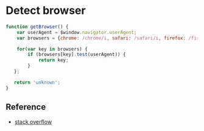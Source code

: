 # Detect browser

```javascript
function getBrowser() {
    var userAgent = $window.navigator.userAgent;
    var browsers = {chrome: /chrome/i, safari: /safari/i, firefox: /firefox/i, ie: /internet explorer/i};

    for(var key in browsers) {
        if (browsers[key].test(userAgent)) {
            return key;
        }
   };

   return 'unknown';
}
```

## Reference

* [stack overflow](http://stackoverflow.com/questions/22947535/how-to-detect-browser-using-angular)